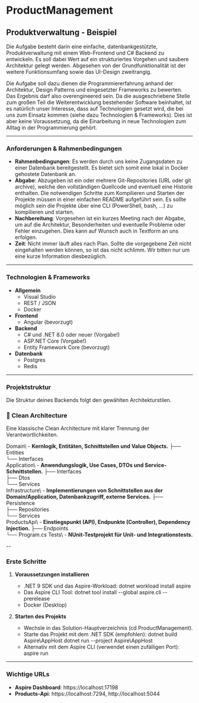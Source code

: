 # ProductManagement
## Produktverwaltung - Beispiel

Die Aufgabe besteht darin eine einfache, datenbankgestützte, Produktverwaltung mit einem Web-Frontend und C# Backend zu entwickeln. Es soll dabei Wert auf ein strukturiertes Vorgehen und saubere Architektur gelegt werden. Abgesehen von der Grundfunktionalität ist der weitere Funktionsumfang sowie das UI-Design zweitrangig.

Die Aufgabe soll dazu dienen die Programmiererfahrung anhand der Architektur, Design Patterns und eingesetzter Frameworks zu bewerten. Das Ergebnis darf also overengineered sein. Da die ausgeschriebene Stelle zum großen Teil die Weiterentwicklung bestehender Software beinhaltet, ist es natürlich unser Interesse, dass auf Technologien gesetzt wird, die bei uns zum Einsatz kommen (siehe dazu Technologien & Frameworks). Dies ist aber keine Voraussetzung, da die Einarbeitung in neue Technologien zum Alltag in der Programmierung gehört.

---

### Anforderungen & Rahmenbedingungen

* **Rahmenbedingungen**: Es werden durch uns keine Zugangsdaten zu einer Datenbank bereitgestellt. Es bietet sich somit eine lokal in Docker gehostete Datenbank an.
* **Abgabe**: Abzugeben ist ein oder mehrere Git-Repositories (URL oder git archive), welche den vollständigen Quellcode und eventuell eine Historie enthalten. Die notwendigen Schritte zum Kompilieren und Starten der Projekte müssen in einer einfachen README aufgeführt sein. Es sollte möglich sein die Projekte über eine CLI (PowerShell, bash, …) zu kompilieren und starten.
* **Nachbereitung**: Vorgesehen ist ein kurzes Meeting nach der Abgabe, um auf die Architektur, Besonderheiten und eventuelle Probleme oder Fehler einzugehen. Dies kann auf Wunsch auch in Textform an uns erfolgen.
* **Zeit**: Nicht immer läuft alles nach Plan. Sollte die vorgegebene Zeit nicht eingehalten werden können, so ist das nicht schlimm. Wir bitten nur um eine kurze Information diesbezüglich.

---

### Technologien & Frameworks

-   **Allgemein**
    -   Visual Studio
    -   REST / JSON
    -   Docker
-   **Frontend**
    -   Angular (bevorzugt)
-   **Backend**
    -   C# und .NET 8.0 oder neuer (Vorgabe!)
    -   ASP.NET Core (Vorgabe!)
    -   Entity Framework Core (bevorzugt)
-   **Datenbank**
    -   Postgres
    -   Redis

---

### Projektstruktur

Die Struktur deines Backends folgt den gewählten Architekturstilen.

### 📁 Clean Architecture
Eine klassische Clean Architecture mit klarer Trennung der Verantwortlichkeiten.

Domain\ - **Kernlogik, Entitäten, Schnittstellen und Value Objects.**
├── Entities\
└── Interfaces\
Application\ - **Anwendungslogik, Use Cases, DTOs und Service-Schnittstellen.**
├── Interfaces\
├── Dtos\
└── Services\
Infrastructure\ - **Implementierungen von Schnittstellen aus der Domain/Application, Datenbankzugriff, externe Services.**
├── Persistence\
├── Repositories\
└── Services\
ProductsApi\ - **Einstiegspunkt (API), Endpunkte (Controller), Dependency Injection.**
├── Endpoints\
└── Program.cs
Tests\ - **NUnit-Testprojekt für Unit- und Integrationstests.**

--


### Erste Schritte

1.  **Voraussetzungen installieren**
    * .NET 9 SDK und das Aspire-Workload:
        dotnet workload install aspire
    * Das Aspire CLI Tool:
        dotnet tool install --global aspire.cli --prerelease
    * Docker (Desktop)
    
2.  **Starten des Projekts**
    * Wechsle in das Solution-Hauptverzeichnis (cd ProductManagement).
    * Starte das Projekt mit dem .NET SDK (empfohlen):
        dotnet build Aspire\AppHost
        dotnet run --project Aspire\AppHost
    * Alternativ mit dem Aspire CLI (verwendet einen zufälligen Port):
        aspire run

---
### Wichtige URLs

-   **Aspire Dashboard**: https://localhost:17198
-   **Products-Api**: https://localhost:7294, http://localhost:5044